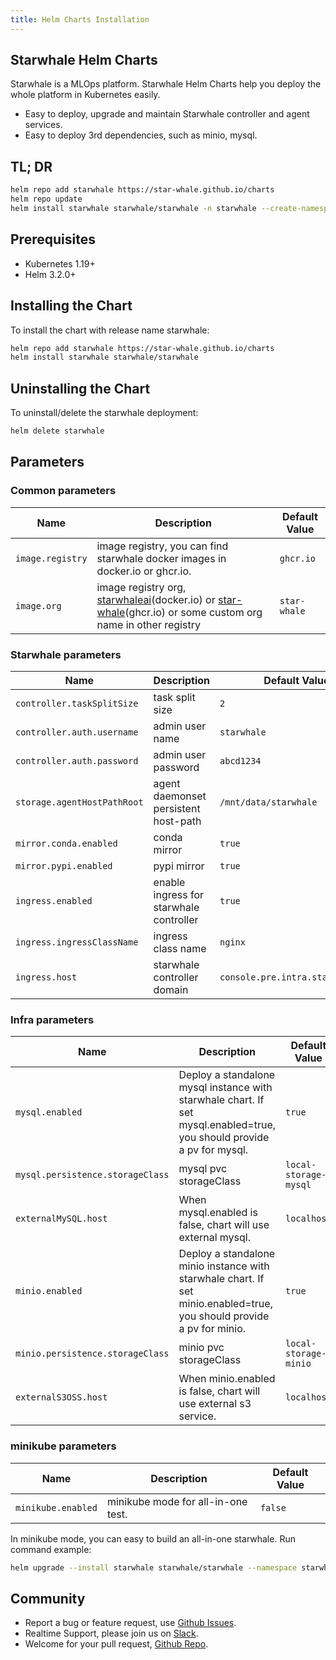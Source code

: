 ```yaml
---
title: Helm Charts Installation
---
```


## Starwhale Helm Charts

Starwhale is a MLOps platform. Starwhale Helm Charts help you deploy the whole platform in Kubernetes easily.

- Easy to deploy, upgrade and maintain Starwhale controller and agent services.
- Easy to deploy 3rd dependencies, such as minio, mysql.

## TL; DR

```bash
helm repo add starwhale https://star-whale.github.io/charts
helm repo update
helm install starwhale starwhale/starwhale -n starwhale --create-namespace
```

## Prerequisites

- Kubernetes 1.19+
- Helm 3.2.0+

## Installing the Chart

To install the chart with release name starwhale:

```bash
helm repo add starwhale https://star-whale.github.io/charts
helm install starwhale starwhale/starwhale
```

## Uninstalling the Chart

To uninstall/delete the starwhale deployment:

```bash
helm delete starwhale
```

## Parameters

### Common parameters

| Name | Description | Default Value|
|------|-------------|--------------|
|`image.registry`| image registry, you can find starwhale docker images in docker.io or ghcr.io. | `ghcr.io` |
|`image.org` | image registry org, [starwhaleai](https://hub.docker.com/u/starwhaleai)(docker.io) or [star-whale](https://github.com/orgs/star-whale)(ghcr.io) or some custom org name in other registry | `star-whale` |


### Starwhale parameters

| Name | Description | Default Value|
|------|-------------|--------------|
|`controller.taskSplitSize`|task split size| `2` |
|`controller.auth.username`|admin user name| `starwhale` |
|`controller.auth.password`|admin user password| `abcd1234` |
|`storage.agentHostPathRoot`|agent daemonset persistent host-path| `/mnt/data/starwhale` |
|`mirror.conda.enabled`| conda mirror | `true` |
|`mirror.pypi.enabled`| pypi mirror | `true` |
|`ingress.enabled`| enable ingress for starwhale controller | `true` |
|`ingress.ingressClassName`| ingress class name | `nginx` |
|`ingress.host`| starwhale controller domain | `console.pre.intra.starwhale.ai` |

### Infra parameters

| Name | Description | Default Value|
|------|-------------|--------------|
|`mysql.enabled`|Deploy a standalone mysql instance with starwhale chart. If set mysql.enabled=true, you should provide a pv for mysql. |`true`|
|`mysql.persistence.storageClass`| mysql pvc storageClass |`local-storage-mysql`|
|`externalMySQL.host`|When mysql.enabled is false, chart will use external mysql. | `localhost` |
|`minio.enabled`|Deploy a standalone minio instance with starwhale chart. If set minio.enabled=true, you should provide a pv for minio.|`true`|
|`minio.persistence.storageClass`| minio pvc storageClass |`local-storage-minio`|
|`externalS3OSS.host`|When minio.enabled is false, chart will use external s3 service. | `localhost` |

### minikube parameters

| Name | Description | Default Value|
|------|-------------|--------------|
|`minikube.enabled`|minikube mode for all-in-one test.| `false` |

In minikube mode, you can easy to build an all-in-one starwhale. Run command example:

```bash
helm upgrade --install starwhale starwhale/starwhale --namespace starwhale --create-namespace --set minikube.enabled=true
```

## Community

- Report a bug or feature request, use [Github Issues](https://github.com/star-whale/starwhale/issues/new/choose).
- Realtime Support, please join us on [Slack](https://join.slack.com/t/starwhale/shared_invite/zt-19b6cwnyo-BxMrZYWKj2J~kly1c32oEA).
- Welcome for your pull request, [Github Repo](https://github.com/star-whale/starwhale).